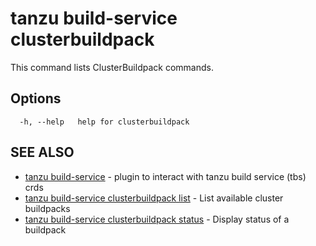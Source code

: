 # tanzu build-service clusterbuildpack

This command lists ClusterBuildpack commands.

## Options

```console
  -h, --help   help for clusterbuildpack
```

## SEE ALSO

* [tanzu build-service](tanzu_build-service.hbs.md)	 - plugin to interact with tanzu build service (tbs) crds
* [tanzu build-service clusterbuildpack list](tanzu_build-service_clusterbuildpack_list.hbs.md)	 - List available cluster buildpacks
* [tanzu build-service clusterbuildpack status](tanzu_build-service_clusterbuildpack_status.hbs.md)	 - Display status of a buildpack

